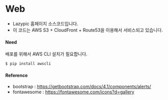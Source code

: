 # Web
- Lazypic 홈페이지 소스코드입니다.
- 이 코드는 AWS S3 + CloudFront + Route53을 이용해서 서비스되고 있습니다.

#### Need
배포를 위해서 AWS CLI 설치가 필요합니다.

```bash
$ pip install awscli
```

#### Reference
- bootstrap : https://getbootstrap.com/docs/4.1/components/alerts/
- fontawesome : https://fontawesome.com/icons?d=gallery
